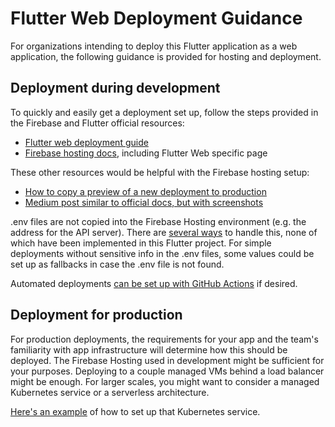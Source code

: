 # Flutter Web Deployment Guidance

For organizations intending to deploy this Flutter application as a web application, the following guidance is provided for hosting and deployment.

## Deployment during development

To quickly and easily get a deployment set up, follow the steps provided in the Firebase and Flutter official resources:
- [Flutter web deployment guide](https://docs.flutter.dev/deployment/web)
- [Firebase hosting docs](https://firebase.google.com/docs/hosting/frameworks/flutter), including Flutter Web specific page

These other resources would be helpful with the Firebase hosting setup:
- [How to copy a preview of a new deployment to production](https://firebase.google.com/docs/hosting/test-preview-deploy)
- [Medium post similar to official docs, but with screenshots](https://medium.com/flutter/must-try-use-firebase-to-host-your-flutter-app-on-the-web-852ee533a469)

.env files are not copied into the Firebase Hosting environment (e.g. the address for the API server). There are [several ways](https://stackoverflow.com/questions/34442739/how-does-one-set-private-environment-variables-on-firebase-hosting) to handle this, none of which have been implemented in this Flutter project. For simple deployments without sensitive info in the .env files, some values could be set up as fallbacks in case the .env file is not found.

Automated deployments [can be set up with GitHub Actions](https://firebase.google.com/docs/hosting/github-integration) if desired.

## Deployment for production

For production deployments, the requirements for your app and the team's familiarity with app infrastructure will determine how this should be deployed. The Firebase Hosting used in development might be sufficient for your purposes. Deploying to a couple managed VMs behind a load balancer might be enough. For larger scales, you might want to consider a managed Kubernetes service or a serverless architecture.

[Here's an example](https://spltech.co.uk/how-to-deploy-flutter-webapp-using-google-kubernetes-engine/) of how to set up that Kubernetes service.